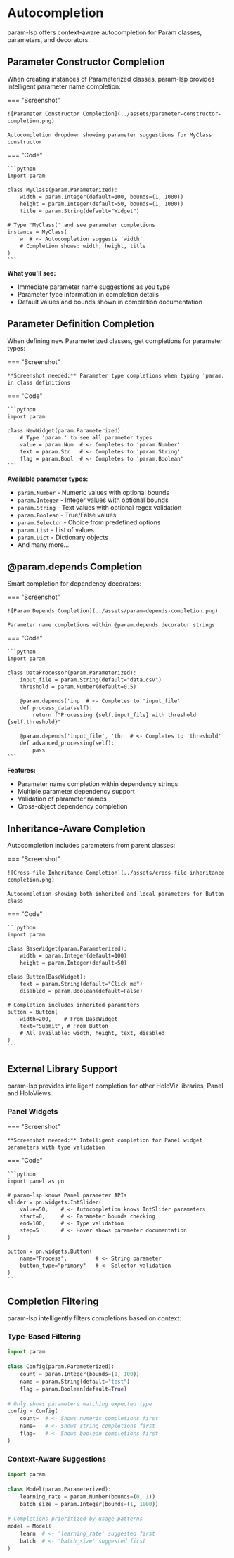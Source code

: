 # Autocompletion

param-lsp offers context-aware autocompletion for Param classes, parameters, and decorators.

## Parameter Constructor Completion

When creating instances of Parameterized classes, param-lsp provides intelligent parameter name completion:

=== "Screenshot"

    ![Parameter Constructor Completion](../assets/parameter-constructor-completion.png)

    Autocompletion dropdown showing parameter suggestions for MyClass constructor

=== "Code"

    ```python
    import param

    class MyClass(param.Parameterized):
        width = param.Integer(default=100, bounds=(1, 1000))
        height = param.Integer(default=50, bounds=(1, 1000))
        title = param.String(default="Widget")

    # Type 'MyClass(' and see parameter completions
    instance = MyClass(
        w  # <- Autocompletion suggests 'width'
        # Completion shows: width, height, title
    )
    ```

**What you'll see:**

- Immediate parameter name suggestions as you type
- Parameter type information in completion details
- Default values and bounds shown in completion documentation

## Parameter Definition Completion

When defining new Parameterized classes, get completions for parameter types:

=== "Screenshot"

    **Screenshot needed:** Parameter type completions when typing 'param.' in class definitions

=== "Code"

    ```python
    import param

    class NewWidget(param.Parameterized):
        # Type 'param.' to see all parameter types
        value = param.Num  # <- Completes to 'param.Number'
        text = param.Str   # <- Completes to 'param.String'
        flag = param.Bool  # <- Completes to 'param.Boolean'
    ```

**Available parameter types:**

- `param.Number` - Numeric values with optional bounds
- `param.Integer` - Integer values with optional bounds
- `param.String` - Text values with optional regex validation
- `param.Boolean` - True/False values
- `param.Selector` - Choice from predefined options
- `param.List` - List of values
- `param.Dict` - Dictionary objects
- And many more...

## @param.depends Completion

Smart completion for dependency decorators:

=== "Screenshot"

    ![Param Depends Completion](../assets/param-depends-completion.png)

    Parameter name completions within @param.depends decorator strings

=== "Code"

    ```python
    import param

    class DataProcessor(param.Parameterized):
        input_file = param.String(default="data.csv")
        threshold = param.Number(default=0.5)

        @param.depends('inp  # <- Completes to 'input_file'
        def process_data(self):
            return f"Processing {self.input_file} with threshold {self.threshold}"

        @param.depends('input_file', 'thr  # <- Completes to 'threshold'
        def advanced_processing(self):
            pass
    ```

**Features:**

- Parameter name completion within dependency strings
- Multiple parameter dependency support
- Validation of parameter names
- Cross-object dependency completion

## Inheritance-Aware Completion

Autocompletion includes parameters from parent classes:

=== "Screenshot"

    ![Cross-file Inheritance Completion](../assets/cross-file-inheritance-completion.png)

    Autocompletion showing both inherited and local parameters for Button class

=== "Code"

    ```python
    import param

    class BaseWidget(param.Parameterized):
        width = param.Integer(default=100)
        height = param.Integer(default=50)

    class Button(BaseWidget):
        text = param.String(default="Click me")
        disabled = param.Boolean(default=False)

    # Completion includes inherited parameters
    button = Button(
        width=200,    # From BaseWidget
        text="Submit", # From Button
        # All available: width, height, text, disabled
    )
    ```

## External Library Support

param-lsp provides intelligent completion for other HoloViz libraries, Panel and HoloViews.

### Panel Widgets

=== "Screenshot"

    **Screenshot needed:** Intelligent completion for Panel widget parameters with type validation

=== "Code"

    ```python
    import panel as pn

    # param-lsp knows Panel parameter APIs
    slider = pn.widgets.IntSlider(
        value=50,    # <- Autocompletion knows IntSlider parameters
        start=0,     # <- Parameter bounds checking
        end=100,     # <- Type validation
        step=5       # <- Hover shows parameter documentation
    )

    button = pn.widgets.Button(
        name="Process",         # <- String parameter
        button_type="primary"   # <- Selector validation
    )
    ```

## Completion Filtering

param-lsp intelligently filters completions based on context:

### Type-Based Filtering

```python
import param

class Config(param.Parameterized):
    count = param.Integer(bounds=(1, 100))
    name = param.String(default="test")
    flag = param.Boolean(default=True)

# Only shows parameters matching expected type
config = Config(
    count=  # <- Shows numeric completions first
    name=   # <- Shows string completions first
    flag=   # <- Shows boolean completions first
)
```

### Context-Aware Suggestions

```python
import param

class Model(param.Parameterized):
    learning_rate = param.Number(bounds=(0, 1))
    batch_size = param.Integer(bounds=(1, 1000))

# Completions prioritized by usage patterns
model = Model(
    learn  # <- 'learning_rate' suggested first
    batch  # <- 'batch_size' suggested first
)
```
